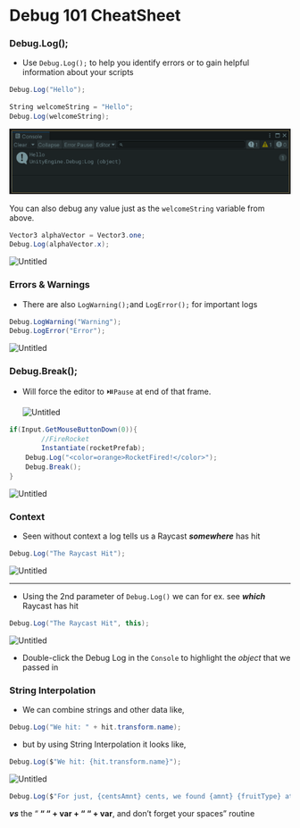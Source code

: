 # Debug 101 CheatSheet

### Debug.Log();

- Use `Debug.Log();` to help you identify errors or to gain helpful information about your scripts

```csharp
Debug.Log("Hello");
```

```csharp
String welcomeString = "Hello";
Debug.Log(welcomeString);
```

![Untitled](img/Untitled.png)

You can also debug any value just as the `welcomeString` variable from above.

```csharp
Vector3 alphaVector = Vector3.one;
Debug.Log(alphaVector.x);
```

![Untitled](img/Untitled_1.png)

### Errors & Warnings

- There are also `LogWarning();`and `LogError();` for important logs

```csharp
Debug.LogWarning("Warning");
Debug.LogError("Error");
```

![Untitled](img/Untitled_2.png)

### Debug.Break();

- Will force the editor to ⏯️`Pause` at end of that frame.
    
    ![Untitled](img/Untitled_3.png)
    

```csharp
if(Input.GetMouseButtonDown(0)){
        //FireRocket
        Instantiate(rocketPrefab);
	Debug.Log("<color=orange>RocketFired!</color>");
	Debug.Break();
}
```

![Untitled](img/Untitled_4.png)

### Context

- Seen without context a log tells us a Raycast ***somewhere*** has hit

```csharp
Debug.Log("The Raycast Hit");
```

![Untitled](img/Untitled_5.png)

---

- Using the 2nd parameter of `Debug.Log()` we can for ex. see ***which*** Raycast has hit

```csharp
Debug.Log("The Raycast Hit", this);
```

![Untitled](img/Untitled_6.png)

- Double-click the Debug Log in the `Console` to highlight the *object* that we passed in

### String Interpolation

- We can combine strings and other data like,

```csharp
Debug.Log("We hit: " + hit.transform.name);
```

- but by using String Interpolation it looks like,

```csharp
Debug.Log($"We hit: {hit.transform.name}");
```

![Untitled](img/Untitled_7.png)

```csharp
Debug.Log($"For just, {centsAmnt} cents, we found {amnt} {fruitType} at the market");
```

***vs*** the “ **“ “ + var + “ “ + var**, and don’t forget your spaces” routine
